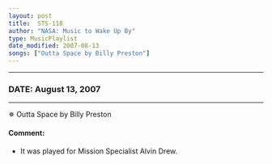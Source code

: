 ```yaml
---
layout: post
title:  STS-118
author: "NASA: Music to Wake Up By"
type: MusicPlaylist
date_modified: 2007-08-13
songs: ["Outta Space by Billy Preston"]
---
```


----
### DATE: August 13, 2007
----
✵ Outta Space by Billy Preston

#### Comment:
* It was played for Mission Specialist Alvin Drew.



<br/>
<center>
	<a target="_blank"
	   href="https://twitter.com/intent/tweet?hashtags=Space,NASA,Playlist,NASAWakeupCalls,SpaceProgram&text={{ page.author}}, '{{ page.songs.first }}' {{ page.title }}, {{ page.date | date: '%B %d, %Y' }}. {{ site.url }}{{ page.url }} @nasawakeupcalls">
	   <i class="fab fa-twitter" alt="Tweet this page" style="font-size: 1.3em;"></i>
	</a>
	&nbsp; 	<i class="fas fa-user-astronaut" style="font-size: 1.5em;"></i> &nbsp;
    <a type="amzn" search="'Outta Space by Billy Preston'" category="popular music">
        <i class="fab fa-amazon" style="font-size: 1.3em;"></i>
    </a>
</center>
